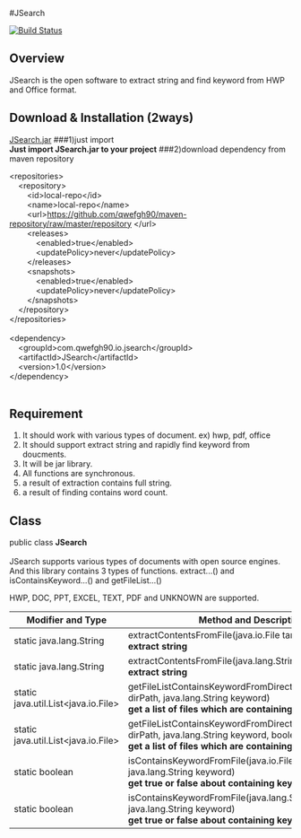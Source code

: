 #JSearch

[![Build Status](https://travis-ci.org/qwefgh90/JSearch.svg?branch=master)](https://travis-ci.org/qwefgh90/JSearch)

## Overview
JSearch is the open software to extract string and find keyword from HWP and Office format.

## Download & Installation (2ways)
[JSearch.jar](https://github.com/qwefgh90/JSearch/raw/master/JSearch-1.0-SHADED.jar)
###1)just import
<br> **Just import JSearch.jar to your project**
###2)download dependency from maven repository

&lt;repositories&gt;<br>
&nbsp;&nbsp;&nbsp;&nbsp;&lt;repository&gt;<br>
&nbsp;&nbsp;&nbsp;&nbsp;&nbsp;&nbsp;&nbsp;&nbsp;&lt;id&gt;local-repo&lt;/id&gt;<br>
&nbsp;&nbsp;&nbsp;&nbsp;&nbsp;&nbsp;&nbsp;&nbsp;&lt;name&gt;local-repo&lt;/name&gt;<br>
&nbsp;&nbsp;&nbsp;&nbsp;&nbsp;&nbsp;&nbsp;&nbsp;&lt;url&gt;https://github.com/qwefgh90/maven-repository/raw/master/repository &lt;/url&gt;<br>
&nbsp;&nbsp;&nbsp;&nbsp;&nbsp;&nbsp;&nbsp;&nbsp;&lt;releases&gt;<br>
&nbsp;&nbsp;&nbsp;&nbsp;&nbsp;&nbsp;&nbsp;&nbsp;&nbsp;&nbsp;&nbsp;&nbsp;&lt;enabled&gt;true&lt;/enabled&gt;<br>
&nbsp;&nbsp;&nbsp;&nbsp;&nbsp;&nbsp;&nbsp;&nbsp;&nbsp;&nbsp;&nbsp;&nbsp;&lt;updatePolicy&gt;never&lt;/updatePolicy&gt;<br>
&nbsp;&nbsp;&nbsp;&nbsp;&nbsp;&nbsp;&nbsp;&nbsp;&lt;/releases&gt;<br>
&nbsp;&nbsp;&nbsp;&nbsp;&nbsp;&nbsp;&nbsp;&nbsp;&lt;snapshots&gt;<br>
&nbsp;&nbsp;&nbsp;&nbsp;&nbsp;&nbsp;&nbsp;&nbsp;&nbsp;&nbsp;&nbsp;&nbsp;&lt;enabled&gt;true&lt;/enabled&gt;<br>
&nbsp;&nbsp;&nbsp;&nbsp;&nbsp;&nbsp;&nbsp;&nbsp;&nbsp;&nbsp;&nbsp;&nbsp;&lt;updatePolicy&gt;never&lt;/updatePolicy&gt;<br>
&nbsp;&nbsp;&nbsp;&nbsp;&nbsp;&nbsp;&nbsp;&nbsp;&lt;/snapshots&gt;<br>
&nbsp;&nbsp;&nbsp;&nbsp;&lt;/repository&gt; <br>
&lt;/repositories&gt;<br>
	<br>
&lt;dependency&gt;<br>
&nbsp;&nbsp;&nbsp;&nbsp;&lt;groupId&gt;com.qwefgh90.io.jsearch&lt;/groupId&gt;<br>
&nbsp;&nbsp;&nbsp;&nbsp;&lt;artifactId&gt;JSearch&lt;/artifactId&gt;<br>
&nbsp;&nbsp;&nbsp;&nbsp;&lt;version&gt;1.0&lt;/version&gt;<br>
&lt;/dependency&gt;<br>
<br>
## Requirement
1. It should work with various types of document. ex) hwp, pdf, office 
2. It should support extract string and rapidly find keyword from doucments.
3. It will be jar library.
4. All functions are synchronous.
5. a result of extraction contains full string.
6. a result of finding contains word count.

## Class

public class **JSearch**<br><br>
JSearch supports various types of documents with open source engines.<br>
And this library contains 3 types of functions. extract...() and isContainsKeyword...() and getFileList...() 

HWP, DOC, PPT, EXCEL, TEXT, PDF and UNKNOWN are supported.


| Modifier and Type        | Method and Description |
| ------------- | -----|
| static java.lang.String |	extractContentsFromFile(java.io.File target) <br><strong> extract string </strong> |
| static java.lang.String |	extractContentsFromFile(java.lang.String filePath) <br><strong>  extract string </strong> |
| static java.util.List<java.io.File> |	getFileListContainsKeywordFromDirectory(java.lang.String dirPath, java.lang.String keyword) <br><strong>  get a list of files which are containing keyword. </strong> |
| static java.util.List<java.io.File> |	getFileListContainsKeywordFromDirectory(java.lang.String dirPath, java.lang.String keyword, boolean recursive) <br><strong>  get a list of files which are containing keyword. </strong> |
| static boolean |	isContainsKeywordFromFile(java.io.File file, java.lang.String keyword) <br><strong> get true or false about containing keyword. </strong> |
| static boolean |	isContainsKeywordFromFile(java.lang.String filePath, java.lang.String keyword) <br><strong>  get true or false about containing keyword. </strong> |

